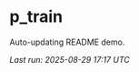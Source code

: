 # p_train

Auto-updating README demo.

<!--START_SECTION:status-->
_Last run: 2025-08-29 17:17 UTC_
<!--END_SECTION:status-->





























































































































































































































